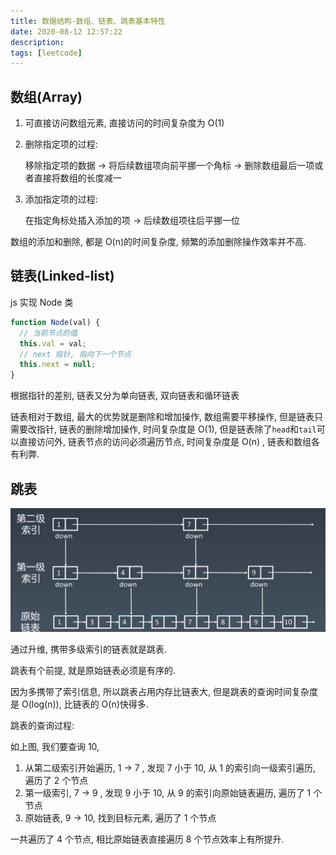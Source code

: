 ```yaml
---
title: 数据结构-数组、链表、跳表基本特性
date: 2020-08-12 12:57:22
description:
tags: [leetcode]
---
```


## 数组(Array)

1. 可直接访问数组元素, 直接访问的时间复杂度为 O(1)

2. 删除指定项的过程:

   移除指定项的数据 -> 将后续数组项向前平挪一个角标 -> 删除数组最后一项或者直接将数组的长度减一

3. 添加指定项的过程:

   在指定角标处插入添加的项 -> 后续数组项往后平挪一位

数组的添加和删除, 都是 O(n)的时间复杂度, 频繁的添加删除操作效率并不高.

## 链表(Linked-list)

js 实现 Node 类

```js
function Node(val) {
  // 当前节点的值
  this.val = val;
  // next 指针, 指向下一个节点
  this.next = null;
}
```

根据指针的差别, 链表又分为单向链表, 双向链表和循环链表

链表相对于数组, 最大的优势就是删除和增加操作, 数组需要平移操作, 但是链表只需要改指针, 链表的删除增加操作, 时间复杂度是 O(1), 但是链表除了`head`和`tail`可以直接访问外, 链表节点的访问必须遍历节点, 时间复杂度是 O(n) , 链表和数组各有利弊.

## 跳表

![跳表](./跳表.png)

通过升维, 携带多级索引的链表就是跳表.

跳表有个前提, 就是原始链表必须是有序的.

因为多携带了索引信息, 所以跳表占用内存比链表大, 但是跳表的查询时间复杂度是 O(log(n)), 比链表的 O(n)快得多.

跳表的查询过程:

如上图, 我们要查询 10,

1. 从第二级索引开始遍历, 1 -> 7 , 发现 7 小于 10, 从 1 的索引向一级索引遍历, 遍历了 2 个节点
2. 第一级索引, 7 -> 9 , 发现 9 小于 10, 从 9 的索引向原始链表遍历, 遍历了 1 个节点
3. 原始链表, 9 -> 10, 找到目标元素, 遍历了 1 个节点

一共遍历了 4 个节点, 相比原始链表直接遍历 8 个节点效率上有所提升.
